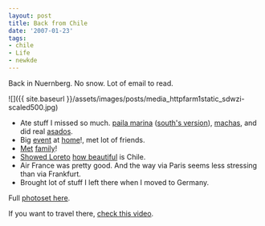 ```yaml
---
layout: post
title: Back from Chile
date: '2007-01-23'
tags:
- chile
- Life
- newkde
---
```


Back in Nuernberg. No snow. Lot of email to read.

 ![]({{ site.baseurl }}/assets/images/posts/media_httpfarm1static_sdwzi-scaled500.jpg)

* Ate stuff I missed so much. [paila marina][2] ([south's version][6]), [machas][3], and did real [asados][4].  
* Big [event][7] at [home][8]!, met lot of friends.  
* [Met][2] [family][1]!  
* [Showed Loreto][11] [how beautiful][12] is Chile.  
* Air France was pretty good. And the way via Paris seems less stressing than via Frankfurt.  
* Brought lot of stuff I left there when I moved to Germany.

Full [photoset here][1].

If you want to travel there, [check this video][13].

[1]: http://www.flickr.com/photos/duncanmac-vicar/sets/72157594479003314/  
 [2]: http://www.flickr.com/photos/duncanmac-vicar/355785010/in/set-72157594479003314/  
 [3]: http://www.flickr.com/photos/duncanmac-vicar/355820020/in/set-72157594479003314/  
 [4]: http://www.flickr.com/photos/duncanmac-vicar/357144926/in/set-72157594479003314/  
 [5]: http://www.flickr.com/photos/duncanmac-vicar/355740297/in/set-72157594479003314/  
 [6]: http://www.flickr.com/photos/duncanmac-vicar/363267543/in/set-72157594479003314/  
 [7]: http://www.flickr.com/photos/duncanmac-vicar/357154166/in/set-72157594479003314/  
 [8]: http://www.flickr.com/photos/duncanmac-vicar/357151303/in/set-72157594479003314/  
 [9]: http://www.flickr.com/photos/duncanmac-vicar/355808643/in/set-72157594479003314/  
 [10]: http://www.flickr.com/photos/duncanmac-vicar/355827292/in/set-72157594479003314/  
 [11]: http://www.flickr.com/photos/duncanmac-vicar/355748173/in/set-72157594479003314/  
 [12]: http://www.flickr.com/photos/duncanmac-vicar/363237944/in/set-72157594479003314/  
 [13]: http://duncan.mac-vicar.com/blog/other/chile/

